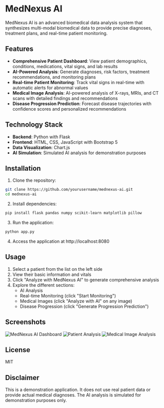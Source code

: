 # MedNexus AI

MedNexus AI is an advanced biomedical data analysis system that synthesizes multi-modal biomedical data to provide precise diagnoses, treatment plans, and real-time patient monitoring.

## Features

- **Comprehensive Patient Dashboard**: View patient demographics, conditions, medications, vital signs, and lab results
- **AI-Powered Analysis**: Generate diagnoses, risk factors, treatment recommendations, and monitoring plans
- **Real-time Patient Monitoring**: Track vital signs in real-time with automatic alerts for abnormal values
- **Medical Image Analysis**: AI-powered analysis of X-rays, MRIs, and CT scans with detailed findings and recommendations
- **Disease Progression Prediction**: Forecast disease trajectories with confidence scores and personalized recommendations

## Technology Stack

- **Backend**: Python with Flask
- **Frontend**: HTML, CSS, JavaScript with Bootstrap 5
- **Data Visualization**: Chart.js
- **AI Simulation**: Simulated AI analysis for demonstration purposes

## Installation

1. Clone the repository:
```bash
git clone https://github.com/yourusername/mednexus-ai.git
cd mednexus-ai
```

2. Install dependencies:
```bash
pip install flask pandas numpy scikit-learn matplotlib pillow
```

3. Run the application:
```bash
python app.py
```

4. Access the application at http://localhost:8080

## Usage

1. Select a patient from the list on the left side
2. View their basic information and vitals
3. Click "Analyze with MedNexus AI" to generate comprehensive analysis
4. Explore the different sections:
   - AI Analysis
   - Real-time Monitoring (click "Start Monitoring")
   - Medical Images (click "Analyze with AI" on any image)
   - Disease Progression (click "Generate Progression Prediction")

## Screenshots

![MedNexus AI Dashboard](screenshots/dashboard.png)
![Patient Analysis](screenshots/analysis.png)
![Medical Image Analysis](screenshots/image-analysis.png)

## License

MIT

## Disclaimer

This is a demonstration application. It does not use real patient data or provide actual medical diagnoses. The AI analysis is simulated for demonstration purposes only.